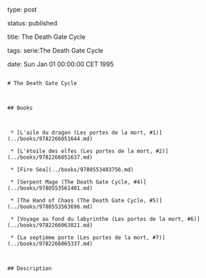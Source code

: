 type: post
status: published
title: The Death Gate Cycle
tags: serie:The Death Gate Cycle
date: Sun Jan 01 00:00:00 CET 1995
~~~~~~
# The Death Gate Cycle

## Books

 * [L'aile du dragon (Les portes de la mort, #1)](../books/9782266051644.md)
 * [L'étoile des elfes (Les portes de la mort, #2)](../books/9782266051637.md)
 * [Fire Sea](../books/9780553403756.md)
 * [Serpent Mage (The Death Gate Cycle, #4)](../books/9780553561401.md)
 * [The Hand of Chaos (The Death Gate Cycle, #5)](../books/9780553563696.md)
 * [Voyage au fond du labyrinthe (Les portes de la mort, #6)](../books/9782266063821.md)
 * [La septième porte (Les portes de la mort, #7)](../books/9782266065337.md)

## Description

